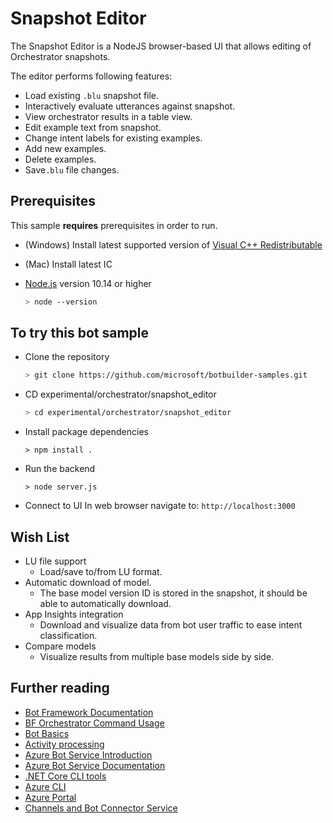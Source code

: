 # Snapshot Editor
The Snapshot Editor is a NodeJS browser-based UI that allows editing of Orchestrator snapshots.

The editor performs following features:
- Load existing `.blu` snapshot file.
- Interactively evaluate utterances against snapshot.
- View orchestrator results in a table view.
- Edit example text from snapshot.
- Change intent labels for existing examples.
- Add new examples.
- Delete examples.
- Save`.blu` file changes.



## Prerequisites

This sample **requires** prerequisites in order to run.

- (Windows) Install latest supported version of [Visual C++ Redistributable](https://support.microsoft.com/en-gb/help/2977003/the-latest-supported-visual-c-downloads) 
- (Mac) Install latest IC

- [Node.js](https://nodejs.org) version 10.14 or higher

  ```bash
  > node --version
  ```

## To try this bot sample
- Clone the repository
    ```bash
    > git clone https://github.com/microsoft/botbuilder-samples.git
    ```
    
- CD experimental/orchestrator/snapshot_editor
    ```bash
    > cd experimental/orchestrator/snapshot_editor
    ```

- Install package dependencies
   ```
   > npm install .
   ```

- Run the backend
   ```
   > node server.js
   ```
- Connect to UI
In web browser navigate to:
   `http://localhost:3000`

## Wish List

- LU file support
   - Load/save to/from LU format.
- Automatic download of model.
   -  The base model version ID is stored in the snapshot, it should be able to automatically download.
- App Insights integration
   - Download and visualize data from bot user traffic to ease intent classification.
- Compare models
   - Visualize results from multiple base models side by side.



## Further reading
- [Bot Framework Documentation](https://docs.botframework.com)
- [BF Orchestrator Command Usage](https://github.com/microsoft/botframework-sdk/blob/main/Orchestrator/docs/BFOrchestratorUsage.md)
- [Bot Basics](https://docs.microsoft.com/azure/bot-service/bot-builder-basics?view=azure-bot-service-4.0)
- [Activity processing](https://docs.microsoft.com/en-us/azure/bot-service/bot-builder-concept-activity-processing?view=azure-bot-service-4.0)
- [Azure Bot Service Introduction](https://docs.microsoft.com/azure/bot-service/bot-service-overview-introduction?view=azure-bot-service-4.0)
- [Azure Bot Service Documentation](https://docs.microsoft.com/azure/bot-service/?view=azure-bot-service-4.0)
- [.NET Core CLI tools](https://docs.microsoft.com/en-us/dotnet/core/tools/?tabs=netcore2x)
- [Azure CLI](https://docs.microsoft.com/cli/azure/?view=azure-cli-latest)
- [Azure Portal](https://portal.azure.com)
- [Channels and Bot Connector Service](https://docs.microsoft.com/en-us/azure/bot-service/bot-concepts?view=azure-bot-service-4.0)

